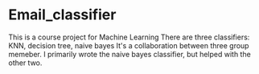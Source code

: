 # Email_classifier
This is a course project for Machine Learning 
There are three classifiers: KNN, decision tree, naive bayes
It's a collaboration between three group memeber. I primarily wrote the naive bayes classifier, but helped with the other two. 
